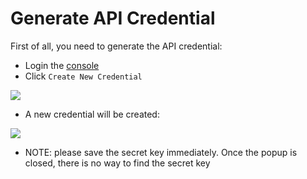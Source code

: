 # Generate API Credential

First of all, you need to generate the API credential:

- Login the [console](https://console.hyper.sh/account/credential)
- Click `Create New Credential`

![](https://trello-attachments.s3.amazonaws.com/56daae9b816ec930c8d98197/946x414/91a63b2b2491a132fdd2fae352db903b/upload_3_5_2016_at_6_17_19_PM.png)

- A new credential will be created:

![](https://trello-attachments.s3.amazonaws.com/56daae9b816ec930c8d98197/940x403/8abac5a372e353a72cb0544593232953/upload_3_5_2016_at_6_17_04_PM.png)

- NOTE: please save the secret key immediately. Once the popup is closed, there is no way to find the secret key
